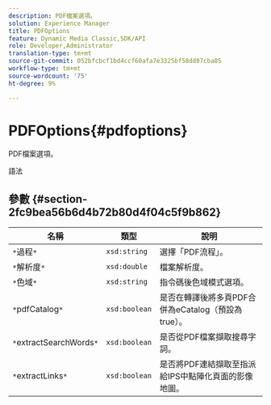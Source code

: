 ```yaml
---
description: PDF檔案選項。
solution: Experience Manager
title: PDFOptions
feature: Dynamic Media Classic,SDK/API
role: Developer,Administrator
translation-type: tm+mt
source-git-commit: 052bfcbcf1bd4ccf60afa7e3325bf58dd07cba85
workflow-type: tm+mt
source-wordcount: '75'
ht-degree: 9%

---
```



# PDFOptions{#pdfoptions}

PDF檔案選項。

語法

## 參數 {#section-2fc9bea56b6d4b72b80d4f04c5f9b862}

| 名稱 | 類型 | 說明 |
|---|---|---|
| `*`過程`*` | `xsd:string` | 選擇「PDF流程」。 |
| `*`解析度`*` | `xsd:double` | 檔案解析度。 |
| `*`色域`*` | `xsd:string` | 指令碼後色域模式選項。 |
| `*`pdfCatalog`*` | `xsd:boolean` | 是否在轉譯後將多頁PDF合併為eCatalog（預設為true）。 |
| `*`extractSearchWords`*` | `xsd:boolean` | 是否從PDF檔案擷取搜尋字詞。 |
| `*`extractLinks`*` | `xsd:boolean` | 是否將PDF連結擷取至指派給IPS中點陣化頁面的影像地圖。 |

